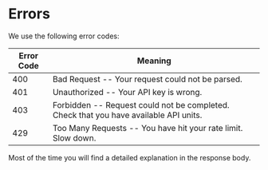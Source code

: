 # Errors

We use the following error codes:

Error Code | Meaning
---------- | -------
400 | Bad Request -- Your request could not be parsed.
401 | Unauthorized -- Your API key is wrong.
403 | Forbidden -- Request could not be completed. Check that you have available API units.
429 | Too Many Requests -- You have hit your rate limit. Slow down.

<aside class="notice">
Most of the time you will find a detailed explanation in the response body.
</aside>
